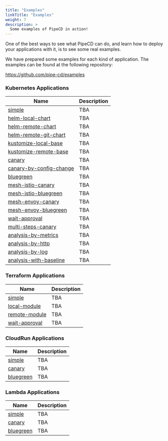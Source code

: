 ```yaml
---
title: "Examples"
linkTitle: "Examples"
weight: 7
description: >
  Some examples of PipeCD in action!
---
```


One of the best ways to see what PipeCD can do, and learn how to deploy your applications with it, is to see some real examples.

We have prepared some examples for each kind of application.
The examples can be found at the following repository:

https://github.com/pipe-cd/examples

### Kubernetes Applications

| Name                                                                        | Description |
|-----------------------------------------------------------------------------|-------------|
| [simple](https://github.com/pipe-cd/examples/tree/master/kubernetes/simple) | TBA |
| [helm-local-chart](https://github.com/pipe-cd/examples/tree/master/kubernetes/helm-local-chart) | TBA |
| [helm-remote-chart](https://github.com/pipe-cd/examples/tree/master/kubernetes/helm-remote-chart) | TBA |
| [helm-remote-git-chart](https://github.com/pipe-cd/examples/tree/master/kubernetes/helm-remote-git-chart) | TBA |
| [kustomize-local-base](https://github.com/pipe-cd/examples/tree/master/kubernetes/kustomize-local-base) | TBA |
| [kustomize-remote-base](https://github.com/pipe-cd/examples/tree/master/kubernetes/kustomize-remote-base) | TBA |
| [canary](https://github.com/pipe-cd/examples/tree/master/kubernetes/canary) | TBA |
| [canary-by-config-change](https://github.com/pipe-cd/examples/tree/master/kubernetes/canary-by-config-change) | TBA |
| [bluegreen](https://github.com/pipe-cd/examples/tree/master/kubernetes/bluegreen) | TBA |
| [mesh-istio-canary](https://github.com/pipe-cd/examples/tree/master/kubernetes/mesh-istio-canary) | TBA |
| [mesh-istio-bluegreen](https://github.com/pipe-cd/examples/tree/master/kubernetes/mesh-istio-bluegreen) | TBA |
| [mesh-envoy-canary](https://github.com/pipe-cd/examples/tree/master/kubernetes/mesh-envoy-canary) | TBA |
| [mesh-envoy-bluegreen](https://github.com/pipe-cd/examples/tree/master/kubernetes/mesh-envoy-bluegreen) | TBA |
| [wait-approval](https://github.com/pipe-cd/examples/tree/master/kubernetes/wait-approval) | TBA |
| [multi-steps-canary](https://github.com/pipe-cd/examples/tree/master/kubernetes/multi-steps-canary) | TBA |
| [analysis-by-metrics](https://github.com/pipe-cd/examples/tree/master/kubernetes/analysis-by-metrics) | TBA |
| [analysis-by-http](https://github.com/pipe-cd/examples/tree/master/kubernetes/analysis-by-http) | TBA |
| [analysis-by-log](https://github.com/pipe-cd/examples/tree/master/kubernetes/analysis-by-log) | TBA |
| [analysis-with-baseline](https://github.com/pipe-cd/examples/tree/master/kubernetes/analysis-with-baseline) | TBA |

### Terraform Applications

| Name                                                                        | Description |
|-----------------------------------------------------------------------------|-------------|
| [simple](https://github.com/pipe-cd/examples/tree/master/terraform/simple) | TBA |
| [local-module](https://github.com/pipe-cd/examples/tree/master/terraform/local-module) | TBA |
| [remote-module](https://github.com/pipe-cd/examples/tree/master/terraform/remote-module) | TBA |
| [wait-approval](https://github.com/pipe-cd/examples/tree/master/terraform/wait-approval) | TBA |

### CloudRun Applications

| Name                                                                        | Description |
|-----------------------------------------------------------------------------|-------------|
| [simple](https://github.com/pipe-cd/examples/tree/master/cloudrun/simple) | TBA |
| [canary](https://github.com/pipe-cd/examples/tree/master/cloudrun/canary) | TBA |
| [bluegreen](https://github.com/pipe-cd/examples/tree/master/cloudrun/bluegreen) | TBA |

### Lambda Applications

| Name                                                                        | Description |
|-----------------------------------------------------------------------------|-------------|
| [simple](https://github.com/pipe-cd/examples/tree/master/lambda/simple) | TBA |
| [canary](https://github.com/pipe-cd/examples/tree/master/lambda/canary) | TBA |
| [bluegreen](https://github.com/pipe-cd/examples/tree/master/lambda/bluegreen) | TBA |

